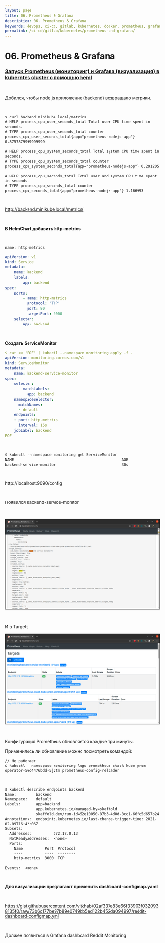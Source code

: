 ```yaml
---
layout: page
title: 06. Prometheus & Grafana
description: 06. Prometheus & Grafana
keywords: devops, ci-cd, gitlab, kubernetes, docker, prometheus, grafana
permalink: /ci-cd/gitlab/kubernetes/prometheus-and-grafana/
---
```


# 06. Prometheus & Grafana

### [Запуск Prometheus (мониторинг) и Grafana (визуализация) в kuberntes cluster с помощью heml](//sysadm.ru/containers/kubernetes/monitoring/prometheus-and-grafana-test-only/)

<br/>

Добился, чтобы node.js приложение (backend) возвращало метрики.

<br/>

```
$ curl backend.minikube.local/metrics
# HELP process_cpu_user_seconds_total Total user CPU time spent in seconds.
# TYPE process_cpu_user_seconds_total counter
process_cpu_user_seconds_total{app="prometheus-nodejs-app"} 0.8757879999999999

# HELP process_cpu_system_seconds_total Total system CPU time spent in seconds.
# TYPE process_cpu_system_seconds_total counter
process_cpu_system_seconds_total{app="prometheus-nodejs-app"} 0.291205

# HELP process_cpu_seconds_total Total user and system CPU time spent in seconds.
# TYPE process_cpu_seconds_total counter
process_cpu_seconds_total{app="prometheus-nodejs-app"} 1.166993
```

<br/>

http://backend.minikube.local/metrics/

<br/>

**В HelmChart добавить http-metrics**

<br/>

```
name: http-metrics
```

```yaml
apiVersion: v1
kind: Service
metadata:
    name: backend
    labels:
        app: backend
spec:
    ports:
        - name: http-metrics
          protocol: 'TCP'
          port: 80
          targetPort: 3000
    selector:
        app: backend
```

<br/>

**Создать ServiceMonitor**

```yaml
$ cat << 'EOF' | kubectl --namespace monitoring apply -f -
apiVersion: monitoring.coreos.com/v1
kind: ServiceMonitor
metadata:
    name: backend-service-monitor
spec:
    selector:
        matchLabels:
          app: backend
    namespaceSelector:
      matchNames:
      - default
    endpoints:
    - port: http-metrics
      interval: 15s
    jobLabel: backend
EOF
```

<br/>

```
$ kubectl --namespace monitoring get ServiceMonitor
NAME                                                 AGE
backend-service-monitor                              30s
```

<br/>

http://localhost:9090/config

<br/>

Появился backend-service-monitor

<br/>

![GitOps](/img/ci-cd/gitlab/kubernetes/pic-lecture04-pic01.png?raw=true)

<br/>

И в Targets

![GitOps](/img/ci-cd/gitlab/kubernetes/pic-lecture04-pic02.png?raw=true)

<br/>

Конфигурация Prometheus обновляется каждые три минуты.

Применилось ли обновление можно посмотреть командой:

```
// Не работает
$ kubectl --namespace monitoring logs prometheus-stack-kube-prom-operator-56c4476bdd-5j2tm prometheus-config-reloader
```

<br/>

```
$ kubectl describe endpoints backend
Name:         backend
Namespace:    default
Labels:       app=backend
              app.kubernetes.io/managed-by=skaffold
              skaffold.dev/run-id=52e10050-87b3-4d0d-8cc1-66fc5d657b24
Annotations:  endpoints.kubernetes.io/last-change-trigger-time: 2021-02-09T16:42:06Z
Subsets:
  Addresses:          172.17.0.13
  NotReadyAddresses:  <none>
  Ports:
    Name          Port  Protocol
    ----          ----  --------
    http-metrics  3000  TCP

Events:  <none>
```

<br/>

**Для визуализации предлагают применить dashboard-configmap.yaml**

<br/>

https://gist.githubusercontent.com/vitkhab/02af337e83e66f33903f0320938135f0/raw/73b6c177be97b89e0749bb5ed122b452da094997/reddit-dashboard-configmap.yml

<br/>

Должен появиться в Grafana dashboard Reddit Monitoring
